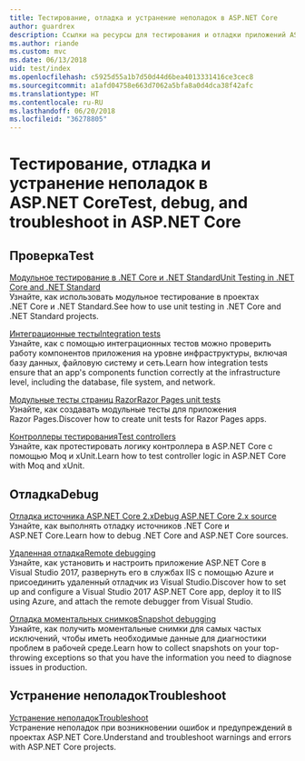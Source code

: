 ```yaml
---
title: Тестирование, отладка и устранение неполадок в ASP.NET Core
author: guardrex
description: Ссылки на ресурсы для тестирования и отладки приложений ASP.NET Core.
ms.author: riande
ms.custom: mvc
ms.date: 06/13/2018
uid: test/index
ms.openlocfilehash: c5925d55a1b7d50d44d6bea4013331416ce3cec8
ms.sourcegitcommit: a1afd04758e663d7062a5bfa8a0d4dca38f42afc
ms.translationtype: HT
ms.contentlocale: ru-RU
ms.lasthandoff: 06/20/2018
ms.locfileid: "36278805"
---
```

# <a name="test-debug-and-troubleshoot-in-aspnet-core"></a><span data-ttu-id="677f6-103">Тестирование, отладка и устранение неполадок в ASP.NET Core</span><span class="sxs-lookup"><span data-stu-id="677f6-103">Test, debug, and troubleshoot in ASP.NET Core</span></span>

## <a name="test"></a><span data-ttu-id="677f6-104">Проверка</span><span class="sxs-lookup"><span data-stu-id="677f6-104">Test</span></span>

[<span data-ttu-id="677f6-105">Модульное тестирование в .NET Core и .NET Standard</span><span class="sxs-lookup"><span data-stu-id="677f6-105">Unit Testing in .NET Core and .NET Standard</span></span>](/dotnet/articles/core/testing/)  
<span data-ttu-id="677f6-106">Узнайте, как использовать модульное тестирование в проектах .NET Core и .NET Standard.</span><span class="sxs-lookup"><span data-stu-id="677f6-106">See how to use unit testing in .NET Core and .NET Standard projects.</span></span>

[<span data-ttu-id="677f6-107">Интеграционные тесты</span><span class="sxs-lookup"><span data-stu-id="677f6-107">Integration tests</span></span>](xref:test/integration-tests)  
<span data-ttu-id="677f6-108">Узнайте, как с помощью интеграционных тестов можно проверить работу компонентов приложения на уровне инфраструктуры, включая базу данных, файловую систему и сеть.</span><span class="sxs-lookup"><span data-stu-id="677f6-108">Learn how integration tests ensure that an app's components function correctly at the infrastructure level, including the database, file system, and network.</span></span>

[<span data-ttu-id="677f6-109">Модульные тесты страниц Razor</span><span class="sxs-lookup"><span data-stu-id="677f6-109">Razor Pages unit tests</span></span>](xref:test/razor-pages-tests)  
<span data-ttu-id="677f6-110">Узнайте, как создавать модульные тесты для приложения Razor Pages.</span><span class="sxs-lookup"><span data-stu-id="677f6-110">Discover how to create unit tests for Razor Pages apps.</span></span>

[<span data-ttu-id="677f6-111">Контроллеры тестирования</span><span class="sxs-lookup"><span data-stu-id="677f6-111">Test controllers</span></span>](xref:mvc/controllers/testing)  
<span data-ttu-id="677f6-112">Узнайте, как протестировать логику контроллера в ASP.NET Core с помощью Moq и xUnit.</span><span class="sxs-lookup"><span data-stu-id="677f6-112">Learn how to test controller logic in ASP.NET Core with Moq and xUnit.</span></span>

## <a name="debug"></a><span data-ttu-id="677f6-113">Отладка</span><span class="sxs-lookup"><span data-stu-id="677f6-113">Debug</span></span>

[<span data-ttu-id="677f6-114">Отладка источника ASP.NET Core 2.x</span><span class="sxs-lookup"><span data-stu-id="677f6-114">Debug ASP.NET Core 2.x source</span></span>](https://github.com/aspnet/Docs/issues/4155)  
<span data-ttu-id="677f6-115">Узнайте, как выполнять отладку источников .NET Core и ASP.NET Core.</span><span class="sxs-lookup"><span data-stu-id="677f6-115">Learn how to debug .NET Core and ASP.NET Core sources.</span></span>

[<span data-ttu-id="677f6-116">Удаленная отладка</span><span class="sxs-lookup"><span data-stu-id="677f6-116">Remote debugging</span></span>](/visualstudio/debugger/remote-debugging-azure)  
<span data-ttu-id="677f6-117">Узнайте, как установить и настроить приложение ASP.NET Core в Visual Studio 2017, развернуть его в службах IIS с помощью Azure и присоединить удаленный отладчик из Visual Studio.</span><span class="sxs-lookup"><span data-stu-id="677f6-117">Discover how to set up and configure a Visual Studio 2017 ASP.NET Core app, deploy it to IIS using Azure, and attach the remote debugger from Visual Studio.</span></span>

[<span data-ttu-id="677f6-118">Отладка моментальных снимков</span><span class="sxs-lookup"><span data-stu-id="677f6-118">Snapshot debugging</span></span>](/azure/application-insights/app-insights-snapshot-debugger)  
<span data-ttu-id="677f6-119">Узнайте, как получить моментальные снимки для самых частых исключений, чтобы иметь необходимые данные для диагностики проблем в рабочей среде.</span><span class="sxs-lookup"><span data-stu-id="677f6-119">Learn how to collect snapshots on your top-throwing exceptions so that you have the information you need to diagnose issues in production.</span></span>

## <a name="troubleshoot"></a><span data-ttu-id="677f6-120">Устранение неполадок</span><span class="sxs-lookup"><span data-stu-id="677f6-120">Troubleshoot</span></span>

[<span data-ttu-id="677f6-121">Устранение неполадок</span><span class="sxs-lookup"><span data-stu-id="677f6-121">Troubleshoot</span></span>](xref:test/troubleshoot)  
<span data-ttu-id="677f6-122">Устранение неполадок при возникновении ошибок и предупреждений в проектах ASP.NET Core.</span><span class="sxs-lookup"><span data-stu-id="677f6-122">Understand and troubleshoot warnings and errors with ASP.NET Core projects.</span></span>
